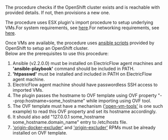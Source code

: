<p>The procedure checks if the OpenShift cluster exists and is reachable with provided details. If not, then provisions a new one.<br/>

The procedure uses ESX plugin's import procedure to setup underlying VMs.For system requirements, see <a href="https://docs.openshift.com/enterprise/3.0/install_config/install/prerequisites.html#install-config-install-prerequisites">here</a>.For networking requirements, see <a href="https://docs.openshift.org/latest/install_config/install/prerequisites.html#prereq-network-access">here</a>.
<br/>

Once VMs are available, the procedure uses <a href="https://github.com/openshift/openshift-ansible">ansible scripts</a> provided by OpenShift to setup an OpenShift cluster. <br/>Below are the prerequisites to use this procedure:
    <ol>
        <li> Ansible (v2.2.0.0) must be installed on ElectricFlow agent machines and <b>'ansible-playbook'</b> command should be included in PATH. </li>
        <li> <b>'htpasswd'</b> must be installed and included in PATH on ElectricFlow agent machine.</li>
        <li> ElectricFlow agent machine should have passwordless SSH access to imported VMs.<br/></li>
        <li>The plugin passes the hostname to OVF template using OVF property "--prop:hostname=some_hostname" while importing using OVF tool.</li>
       <li>The OVF template must have a mechanism (<a href="https://github.com/vmware/open-vm-tools">'open-vm-tools'</a> is one such example) to read this OVF property and set its hostname accordingly. </li>
        <li> It should also add "127.0.0.1 some_hostname some_hostname.domain_name" entry to /etc/hosts file.</li>
        <li> <a href="https://buildlogs.centos.org/centos/7/paas/x86_64/openshift-origin/origin-docker-excluder-1.4.0-2.el7.noarch.rpm">'origin-docker-excluder'</a> and <a href="https://buildlogs.centos.org/centos/7/paas/x86_64/openshift-origin/origin-excluder-1.4.0-2.el7.noarch.rpm">'origin-excluder'</a> RPMs must be already installed on OVF template. </li>
    </ol>
</p>
